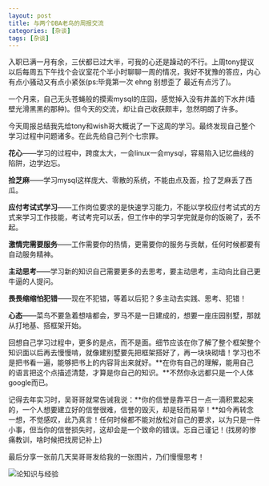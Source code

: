 ```yaml
---
layout: post
title: 与两个DBA老鸟的周报交流
categories: [杂谈]
tags: [杂谈]
---
```


入职已满一月有余，三伏都已过大半，可我的心还是躁动的不行。上周tony提议以后每周五下午找个会议室花个半小时聊聊一周的情况，我好不犹豫的答应，内心有点小骚动又有点小紧张(ps:毕竟第一次 ehng 别想歪了 最近有点污了)。

一个月来，自己无头苍蝇般的摸索mysql的庄园，感觉掉入没有井盖的下水井(墙壁光滑黑黑的那种)。但今天的交流，却让自己收获颇丰，忽然明朗了许多。

今天周报总结我先给tony和wish哥大概说了一下这周的学习。最终发现自己整个学习过程中问题诸多。在此先给自己列个七宗罪。

**花心**——学习的过程中，跨度太大，一会linux一会mysql，容易陷入记忆曲线的陷阱，边学边忘。

**捡芝麻**——学习mysql这样庞大、零散的系统，不能由点及面，捡了芝麻丢了西瓜。

**应付考试式学习**——工作岗位要求的是快速学习能力，不能以学校应付考试式的方式来学习工作技能，考试考完可以丢，但工作中的学习学完就是你的饭碗了，丢不起。

**激情完需要服务**——工作需要你的热情，更需要你的服务与贡献，任何时候都要有自动服务精神。

**主动思考**——学习新的知识自己需要更多的去思考，要主动思考，主动向比自己更牛逼的人提问。

**畏畏缩缩怕犯错**——现在不犯错，等着以后犯？多主动去实践、思考、犯错！

**心态**——菜鸟不要急着想啥都会，罗马不是一日建成的，想要一座庄园别墅，那就从打地基、搭框架开始。

回想自己学习过程中，更多的是点，而不是面。细节应该在你了解了整个框架整个知识面以后再去慢慢啃，就像建别墅要先把框架搭好了，再一块块砌墙！学习也不是把书看一遍，能够把书上的内容背出来就好。**在你有自己的理解，能用自己的语言把这个点描述清楚，才算是你自己的知识。**不然你永远都只是一个人体google而已。

记得去年实习时，吴哥哥就常告诫我说：**你的信誉是靠平日一点一滴积累起来的，一个人想要建立好的信誉很难，信誉的毁灭，却是轻而易举！**如今再转念一想，不觉感叹，此乃真言！任何时候都不能对放松对自己的要求，以为只是一件小事，但当你的信誉损失时，这却会是一个致命的错误。忘自己谨记！(找房的惨痛教训，啥时候把找房记补上)

最后分享一张前几天吴哥哥发给我的一张图片，乃们慢慢思考！

![论知识与经验](http://7xq43l.com1.z0.glb.clouddn.com/%E8%AE%BA%E7%9F%A5%E8%AF%86%E4%B8%8E%E7%BB%8F%E9%AA%8C.png)
